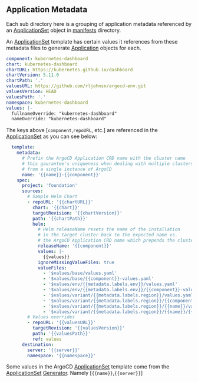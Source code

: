 ## Application Metadata

Each sub directory here is a grouping of application metadata referenced by an [ApplicationSet](https://argo-cd.readthedocs.io/en/stable/operator-manual/applicationset/applicationset-specification/) object in [manifests](manifests) directory.

An [ApplicationSet](https://argo-cd.readthedocs.io/en/stable/operator-manual/applicationset/applicationset-specification/) template has certain values it references from these metadata files to generate [Application](https://argo-cd.readthedocs.io/en/stable/user-guide/application-specification/) objects for each.

```yaml
component: kubernetes-dashboard
chart: kubernetes-dashboard
chartURL: https://kubernetes.github.io/dashboard
chartVersion: 5.11.0
chartPath: '.'
valuesURL: https://github.com/rljohnsn/argocd-env.git
valuesVersion: HEAD
valuesPath: '.'
namespace: kubernetes-dashboard
values: |-
  fullnameOverride: "kubernetes-dashboard"
  nameOverride: "kubernetes-dashboard"
```

The keys above [`component`,`repoURL`, etc.] are referenced in the [ApplicationSet](https://argo-cd.readthedocs.io/en/stable/operator-manual/applicationset/applicationset-specification/) as you can see below:

```yaml
  template:
    metadata:
      # Prefix the ArgoCD Application CRD name with the cluster name
      # this gaurantee's uniqueness when dealing with multiple clusters
      # from a single instance of ArgoCD
      name: '{{name}}-{{component}}'
    spec:
      project: 'foundation'
      sources:
        # Sample Helm Chart
        - repoURL: '{{chartURL}}'
          chart: '{{chart}}'
          targetRevision: '{{chartVersion}}' 
          path: '{{chartPath}}'
          helm: 
            # Helm releaseName resets the name of the installation
            # in the target cluster back to the expected name vs.
            # the ArgoCD Application CRD name which prepends the cluster name
            releaseName: '{{component}}'
            values: |-
              {{values}}
            ignoreMissingValueFiles: true
            valueFiles:
              - '$values/base/values.yaml'
              - '$values/base/{{component}}-values.yaml'
              - '$values/env/{{metadata.labels.env}}/values.yaml'
              - '$values/env/{{metadata.labels.env}}/{{component}}-values.yaml'
              - '$values/variant/{{metadata.labels.region}}/values.yaml'
              - '$values/variant/{{metadata.labels.region}}/{{component}}-values.yaml'
              - '$values/variant/{{metadata.labels.region}}/{{name}}/values.yaml'
              - '$values/variant/{{metadata.labels.region}}/{{name}}/{{component}}-values.yaml'
        # Values overrides
        - repoURL: '{{valuesURL}}'
          targetRevision: '{{valuesVersion}}' 
          path: '{{valuesPath}}'
          ref: values
      destination:
        server: '{{server}}'
        namespace: '{{namespace}}'

```

Some values in the ArgoCD [ApplicationSet](https://argo-cd.readthedocs.io/en/stable/operator-manual/applicationset/applicationset-specification/) template come from the [ApplicationSet](https://argo-cd.readthedocs.io/en/stable/operator-manual/applicationset/applicationset-specification/) [Generator](https://argo-cd.readthedocs.io/en/stable/user-guide/application-set/). Namely [`{{name}}`,`{{server}}`]